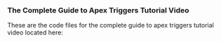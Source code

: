 ### The Complete Guide to Apex Triggers Tutorial Video

These are the code files for the complete guide to apex triggers tutorial video located here: 

